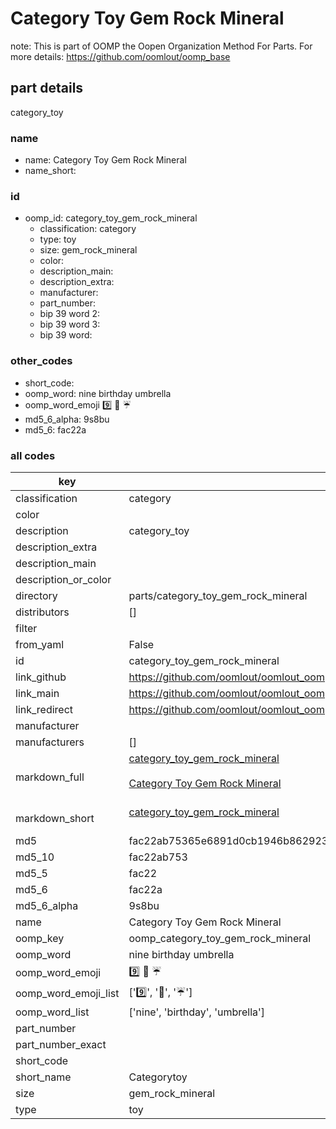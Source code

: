 # Category Toy Gem Rock Mineral  

note: This is part of OOMP the Oopen Organization Method For Parts. For more details: https://github.com/oomlout/oomp_base

##  part details
  



category_toy



### name
* name: Category Toy Gem Rock Mineral
* name_short: 
### id
* oomp_id: category_toy_gem_rock_mineral
  * classification: category
  * type: toy
  * size: gem_rock_mineral
  * color: 
  * description_main: 
  * description_extra: 
  * manufacturer: 
  * part_number: 
  * bip 39 word 2: 
  * bip 39 word 3: 
  * bip 39 word: 

### other_codes
* short_code: 
* oomp_word: nine birthday umbrella
* oomp_word_emoji :nine: :birthday: :umbrella:
* md5_6_alpha: 9s8bu
* md5_6: fac22a









### all codes 
| key | value |  
| --- | --- |  
| classification | category |  
| color |  |  
| description | category_toy |  
| description_extra |  |  
| description_main |  |  
| description_or_color |   |  
| directory | parts/category_toy_gem_rock_mineral |  
| distributors | [] |  
| filter |  |  
| from_yaml | False |  
| id | category_toy_gem_rock_mineral |  
| link_github | https://github.com/oomlout/oomlout_oomp_version_1_messy/tree/main/parts/category_toy_gem_rock_mineral |  
| link_main | https://github.com/oomlout/oomlout_oomp_version_1_messy/tree/main/parts/category_toy_gem_rock_mineral |  
| link_redirect | https://github.com/oomlout/oomlout_oomp_version_1_messy/tree/main/parts/category_toy_gem_rock_mineral |  
| manufacturer |  |  
| manufacturers | [] |  
| markdown_full | [category_toy_gem_rock_mineral](none)<br>[](none)<br>[Category Toy Gem Rock Mineral](none)<br><br> |  
| markdown_short | [category_toy_gem_rock_mineral](none)<br><br> |  
| md5 | fac22ab75365e6891d0cb1946b862923 |  
| md5_10 | fac22ab753 |  
| md5_5 | fac22 |  
| md5_6 | fac22a |  
| md5_6_alpha | 9s8bu |  
| name | Category Toy Gem Rock Mineral |  
| oomp_key | oomp_category_toy_gem_rock_mineral |  
| oomp_word | nine birthday umbrella |  
| oomp_word_emoji | :nine: :birthday: :umbrella: |  
| oomp_word_emoji_list | [':nine:', ':birthday:', ':umbrella:'] |  
| oomp_word_list | ['nine', 'birthday', 'umbrella'] |  
| part_number |  |  
| part_number_exact |  |  
| short_code |  |  
| short_name | Categorytoy |  
| size | gem_rock_mineral |  
| type | toy |  
